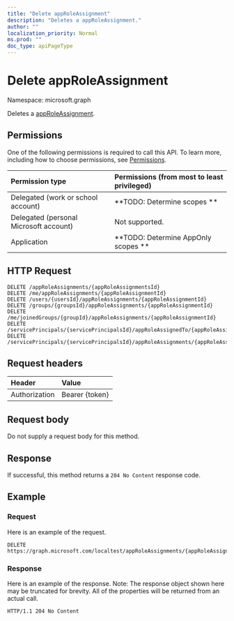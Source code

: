 ```yaml
---
title: "Delete appRoleAssignment"
description: "Deletes a appRoleAssignment."
author: ""
localization_priority: Normal
ms.prod: ""
doc_type: apiPageType
---
```


# Delete appRoleAssignment

Namespace: microsoft.graph

Deletes a [appRoleAssignment](../resources/approleassignment.md).

## Permissions
One of the following permissions is required to call this API. To learn more, including how to choose permissions, see [Permissions](/concepts/permissions-reference.md).

|Permission type|Permissions (from most to least privileged)|
|:---|:---|
|Delegated (work or school account)|**TODO: Determine scopes **|
|Delegated (personal Microsoft account)|Not supported.|
|Application|**TODO: Determine AppOnly scopes **|

## HTTP Request
<!-- {
  "blockType": "ignored"
}
-->
``` http
DELETE /appRoleAssignments/{appRoleAssignmentsId}
DELETE /me/appRoleAssignments/{appRoleAssignmentId}
DELETE /users/{usersId}/appRoleAssignments/{appRoleAssignmentId}
DELETE /groups/{groupsId}/appRoleAssignments/{appRoleAssignmentId}
DELETE /me/joinedGroups/{groupId}/appRoleAssignments/{appRoleAssignmentId}
DELETE /servicePrincipals/{servicePrincipalsId}/appRoleAssignedTo/{appRoleAssignmentId}
DELETE /servicePrincipals/{servicePrincipalsId}/appRoleAssignments/{appRoleAssignmentId}
```

## Request headers
|Header|Value|
|:---|:---|
|Authorization|Bearer {token}|

## Request body
Do not supply a request body for this method.

## Response
If successful, this method returns a `204 No Content` response code.

## Example

### Request
Here is an example of the request.
<!-- {
  "blockType": "request",
  "name": "delete_approleassignment"
}
-->
``` http
DELETE https://graph.microsoft.com/localtest/appRoleAssignments/{appRoleAssignmentsId}
```

### Response
Here is an example of the response. Note: The response object shown here may be truncated for brevity. All of the properties will be returned from an actual call.
<!-- {
  "blockType": "response",
  "truncated": true
}
-->
``` http
HTTP/1.1 204 No Content
```

